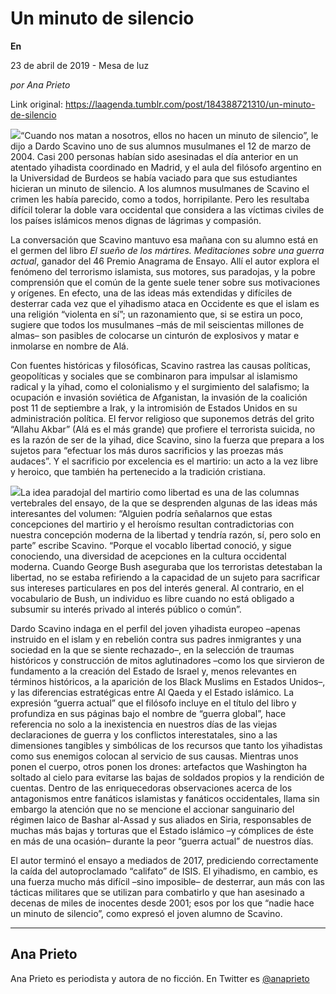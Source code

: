 # Un minuto de silencio

**En**

23 de abril de 2019 - Mesa de luz

_por Ana Prieto_

Link original: https://laagenda.tumblr.com/post/184388721310/un-minuto-de-silencio

![](https://64.media.tumblr.com/7da72c845280d961ed2c2d17964b67fe/7b19bad58b6a4f35-77/s500x750/a094b94a3288728b22f62157a8f82c40d80c45a5.jpg)“Cuando nos matan a nosotros, ellos no hacen un minuto de silencio”, le dijo a Dardo Scavino uno de sus alumnos musulmanes el 12 de marzo de 2004. Casi 200 personas habían sido asesinadas el día anterior en un atentado yihadista coordinado en Madrid, y el aula del filósofo argentino en la Universidad de Burdeos se había vaciado para que sus estudiantes hicieran un minuto de silencio. A los alumnos musulmanes de Scavino el crimen les había parecido, como a todos, horripilante. Pero les resultaba difícil tolerar la doble vara occidental que considera a las víctimas civiles de los países islámicos menos dignas de lágrimas y compasión.



La conversación que Scavino mantuvo esa mañana con su alumno está en el germen del libro *El sueño de los mártires. Meditaciones sobre una guerra actual*, ganador del 46 Premio Anagrama de Ensayo. Allí el autor explora el fenómeno del terrorismo islamista, sus motores, sus paradojas, y la pobre comprensión que el común de la gente suele tener sobre sus motivaciones y orígenes. En efecto, una de las ideas más extendidas y difíciles de desterrar cada vez que el yihadismo ataca en Occidente es que el islam es una religión “violenta en sí”; un razonamiento que, si se estira un poco, sugiere que todos los musulmanes –más de mil seiscientas millones de almas– son pasibles de colocarse un cinturón de explosivos y matar e inmolarse en nombre de Alá.


Con fuentes históricas y filosóficas, Scavino rastrea las causas políticas, geopolíticas y sociales que se combinaron para impulsar al islamismo radical y la yihad, como el colonialismo y el surgimiento del salafismo; la ocupación e invasión soviética de Afganistan, la invasión de la coalición post 11 de septiembre a Irak, y la intromisión de Estados Unidos en su administración política. El fervor religioso que suponemos detrás del grito “Allahu Akbar” (Alá es el más grande) que profiere el terrorista suicida, no es la razón de ser de la yihad, dice Scavino, sino la fuerza que prepara a los sujetos para “efectuar los más duros sacrificios y las proezas más audaces”. Y el sacrificio por excelencia es el martirio: un acto a la vez libre y heroico, que también ha pertenecido a la tradición cristiana.


![](https://64.media.tumblr.com/b88618ba6d24f8f3b4b5f9ebb866a537/7b19bad58b6a4f35-85/s250x400/85310375c3a2ffba408a0010db7d1858e1635f97.jpg)La idea paradojal del martirio como libertad es una de las columnas vertebrales del ensayo, de la que se desprenden algunas de las ideas más interesantes del volumen: “Alguien podría señalarnos que estas concepciones del martirio y el heroísmo resultan contradictorias con nuestra concepción moderna de la libertad y tendría razón, sí, pero solo en parte” escribe Scavino. “Porque el vocablo libertad conoció, y sigue conociendo, una diversidad de acepciones en la cultura occidental moderna. Cuando George Bush aseguraba que los terroristas detestaban la libertad, no se estaba refiriendo a la capacidad de un sujeto para sacrificar sus intereses particulares en pos del interés general. Al contrario, en el vocabulario de Bush, un individuo es libre cuando no está obligado a subsumir su interés privado al interés público o común”.


Dardo Scavino indaga en el perfil del joven yihadista europeo –apenas instruido en el islam y en rebelión contra sus padres inmigrantes y una sociedad en la que se siente rechazado–, en la selección de traumas históricos y construcción de mitos aglutinadores –como los que sirvieron de fundamento a la creación del Estado de Israel y, menos relevantes en términos históricos, a la aparición de los Black Muslims en Estados Unidos–, y las diferencias estratégicas entre Al Qaeda y el Estado islámico. La expresión “guerra actual” que el filósofo incluye en el título del libro y profundiza en sus páginas bajo el nombre de “guerra global”, hace referencia no solo a la inexistencia en nuestros días de las viejas declaraciones de guerra y los conflictos interestatales, sino a las dimensiones tangibles y simbólicas de los recursos que tanto los yihadistas como sus enemigos colocan al servicio de sus causas. Mientras unos ponen el cuerpo, otros ponen los drones: artefactos que Washington ha soltado al cielo para evitarse las bajas de soldados propios y la rendición de cuentas. Dentro de las enriquecedoras observaciones acerca de los antagonismos entre fanáticos islamistas y fanáticos occidentales, llama sin embargo la atención que no se mencione el accionar sanguinario del régimen laico de Bashar al-Assad y sus aliados en Siria, responsables de muchas más bajas y torturas que el Estado islámico –y cómplices de éste en más de una ocasión– durante la peor “guerra actual” de nuestros días.


El autor terminó el ensayo a mediados de 2017, prediciendo correctamente la caída del autoproclamado “califato” de ISIS. El yihadismo, en cambio, es una fuerza mucho más difícil –sino imposible– de desterrar, aun más con las tácticas militares que se utilizan para combatirlo y que han asesinado a decenas de miles de inocentes desde 2001; esos por los que “nadie hace un minuto de silencio”, como expresó el joven alumno de Scavino.


  




---

Ana Prieto
----------

 Ana Prieto es periodista y autora de no ficción. En Twitter es [@anaprieto](https://twitter.com/anaprieto) 

